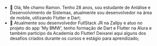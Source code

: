 - 👋 Olá, Me chamo Ramon. Tenho 28 anos, sou estudante de Anlálise e Desenvolvimento de Sistemas, atualmente sou desenvolvedor na área de mobile, utilizando Flutter e Dart;
- 🌱 Atualmente sou desenvolvedor FullStack JR na Zallpy e atuo no projeto do app 'My BMW', tenho formação de Dart e Flutter na Alura e também participo da Academia do Flutter! Deixarei aqui alguns dos desafios criados durante os cursos e estágio para aprendizado;

<!---
RamonOliveira95/RamonOliveira95 is a ✨ special ✨ repository because its `README.md` (this file) appears on your GitHub profile.
You can click the Preview link to take a look at your changes.
--->
